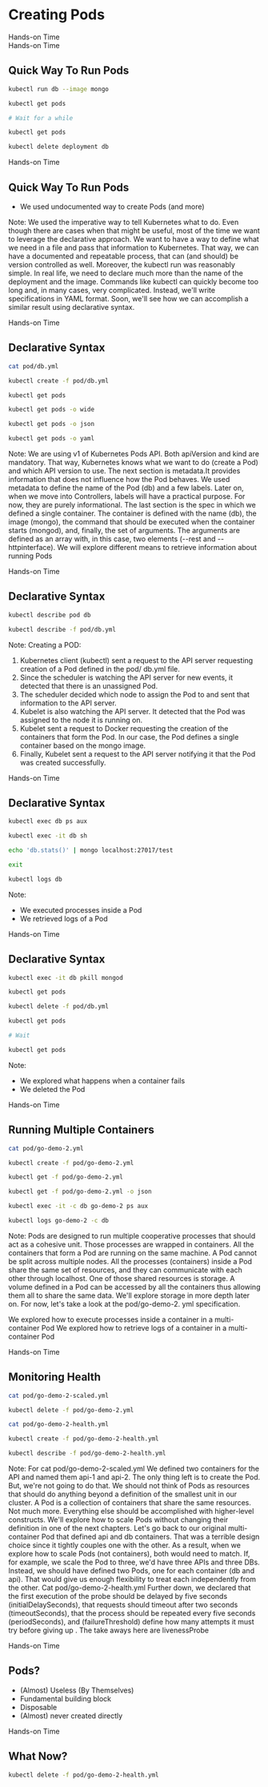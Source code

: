 <!-- .slide: class="center dark" -->
<!-- .slide: data-background="../img/background/hands-on.jpg" -->
# Creating Pods

<div class="label">Hands-on Time</div>


<!-- .slide: class="dark" -->
<div class="eyebrow"></div>
<div class="label">Hands-on Time</div>

## Quick Way To Run Pods

```bash
kubectl run db --image mongo

kubectl get pods

# Wait for a while

kubectl get pods

kubectl delete deployment db
```


<!-- .slide: class="dark" -->
<div class="eyebrow"></div>
<div class="label">Hands-on Time</div>

## Quick Way To Run Pods

* We used undocumented way to create Pods (and more)

Note:
We used the imperative way to tell Kubernetes what to do. Even though there are cases when that might be useful, most of the time we want to leverage the declarative approach. We want to have a way to define what we need in a file and pass that information to Kubernetes. That way, we can have a documented and repeatable process, that can (and should) be version controlled as well. Moreover, the kubectl run was reasonably simple. In real life, we need to declare much more than the name of the deployment and the image. Commands like kubectl can quickly become too long and, in many cases, very complicated. Instead, we'll write specifications in YAML format. Soon, we'll see how we can accomplish a similar result using declarative syntax.


<!-- .slide: data-background="img/pod-single-container.png" data-background-size="contain" -->


<!-- .slide: class="dark" -->
<div class="eyebrow"></div>
<div class="label">Hands-on Time</div>

## Declarative Syntax

```bash
cat pod/db.yml

kubectl create -f pod/db.yml

kubectl get pods

kubectl get pods -o wide

kubectl get pods -o json

kubectl get pods -o yaml
```

Note:
We are using v1 of Kubernetes Pods API. Both apiVersion and kind are mandatory. That way, Kubernetes knows what we want to do (create a Pod) and which API version to use. The next section is metadata.It provides information that does not influence how the Pod behaves. We used metadata to define the name of the Pod (db) and a few labels. Later on, when we move into Controllers, labels will have a practical purpose. For now, they are purely informational. The last section is the spec in which we defined a single container.  The container is defined with the name (db), the image (mongo), the command that should be executed when the container starts (mongod), and, finally, the set of arguments. The arguments are defined as an array with, in this case, two elements (--rest and --httpinterface).
We will explore different means to retrieve information about running Pods


<!-- .slide: class="dark" -->
<div class="eyebrow"></div>
<div class="label">Hands-on Time</div>

## Declarative Syntax

```bash
kubectl describe pod db

kubectl describe -f pod/db.yml
```


<!-- .slide: data-background="img/seq_pod_ch03.png" data-background-size="contain" -->

Note:
Creating a POD:
1. Kubernetes client (kubectl) sent a request to the API server requesting creation of a Pod defined in the pod/ db.yml file.
2. Since the scheduler is watching the API server for new events, it detected that there is an unassigned Pod.
3. The scheduler decided which node to assign the Pod to and sent that information to the API server.
4. Kubelet is also watching the API server. It detected that the Pod was assigned to the node it is running on.
5. Kubelet sent a request to Docker requesting the creation of the containers that form the Pod. In our case, the Pod defines a single container based on the mongo image.
6. Finally, Kubelet sent a request to the API server notifying it that the Pod was created successfully.


<!-- .slide: class="dark" -->
<div class="eyebrow"></div>
<div class="label">Hands-on Time</div>

## Declarative Syntax

```bash
kubectl exec db ps aux

kubectl exec -it db sh

echo 'db.stats()' | mongo localhost:27017/test

exit

kubectl logs db
```

Note:
* We executed processes inside a Pod
* We retrieved logs of a Pod


<!-- .slide: class="dark" -->
<div class="eyebrow"></div>
<div class="label">Hands-on Time</div>

## Declarative Syntax

```bash
kubectl exec -it db pkill mongod

kubectl get pods

kubectl delete -f pod/db.yml

kubectl get pods

# Wait

kubectl get pods
```

Note:
* We explored what happens when a container fails
* We deleted the Pod


<!-- .slide: class="dark" -->
<div class="eyebrow"></div>
<div class="label">Hands-on Time</div>

## Running Multiple Containers

```bash
cat pod/go-demo-2.yml

kubectl create -f pod/go-demo-2.yml

kubectl get -f pod/go-demo-2.yml

kubectl get -f pod/go-demo-2.yml -o json

kubectl exec -it -c db go-demo-2 ps aux

kubectl logs go-demo-2 -c db
```

Note:
Pods are designed to run multiple cooperative processes that should act as a cohesive unit. Those processes are wrapped in containers. All the containers that form a Pod are running on the same machine. A Pod cannot be split across multiple nodes. All the processes (containers) inside a Pod share the same set of resources, and they can communicate with each other through localhost. One of those shared resources is storage. A volume defined in a Pod can be accessed by all the containers thus allowing them all to share the same data. We'll explore storage in more depth later on. For now, let's take a look at the pod/go-demo-2. yml specification.

We explored how to execute processes inside a container in a multi-container Pod
We explored how to retrieve logs of a container in a multi-container Pod


<!-- .slide: class="dark" -->
<div class="eyebrow"></div>
<div class="label">Hands-on Time</div>

## Monitoring Health

```bash
cat pod/go-demo-2-scaled.yml

kubectl delete -f pod/go-demo-2.yml

cat pod/go-demo-2-health.yml

kubectl create -f pod/go-demo-2-health.yml

kubectl describe -f pod/go-demo-2-health.yml
```

Note:
For cat pod/go-demo-2-scaled.yml
We defined two containers for the API and named them api-1 and api-2. The only thing left is to create the Pod. But, we're not going to do that. We should not think of Pods as resources that should do anything beyond a definition of the smallest unit in our cluster. A Pod is a collection of containers that share the same resources. Not much more. Everything else should be accomplished with higher-level constructs. We'll explore how to scale Pods without changing their definition in one of the next chapters. Let's go back to our original multi-container Pod that defined api and db containers. That was a terrible design choice since it tightly couples one with the other. As a result, when we explore how to scale Pods (not containers), both would need to match. If, for example, we scale the Pod to three, we'd have three APIs and three DBs. Instead, we should have defined two Pods, one for each container (db and api). That would give us enough flexibility to treat each independently from the other.
Cat pod/go-demo-2-health.yml
Further down, we declared that the first execution of the probe should be delayed by five seconds (initialDelaySeconds), that requests should timeout after two seconds (timeoutSeconds), that the process should be repeated every five seconds (periodSeconds), and (failureThreshold) define how many attempts it must try before giving up . The take aways here are livenessProbe 


<!-- .slide: class="dark" -->
<div class="eyebrow"></div>
<div class="label">Hands-on Time</div>

## Pods?

* (Almost) Useless (By Themselves)<!-- .element: class="fragment" -->
* Fundamental building block<!-- .element: class="fragment" -->
* Disposable<!-- .element: class="fragment" -->
* (Almost) never created directly<!-- .element: class="fragment" -->


<!-- .slide: data-background="img/pod-components.png" data-background-size="contain" -->


<!-- .slide: class="dark" -->
<div class="eyebrow"></div>
<div class="label">Hands-on Time</div>

## What Now?

```bash
kubectl delete -f pod/go-demo-2-health.yml
```
